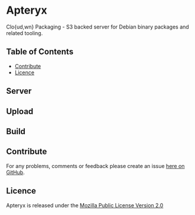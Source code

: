 # Apteryx

Clo{ud,wn} Packaging - S3 backed server for Debian binary packages and related tooling.

## Table of Contents

* [Contribute](#contribute)
* [Licence](#licence)

## Server

## Upload

## Build

## Contribute

For any problems, comments or feedback please create an issue [here on GitHub](github.com/brendanhay/apteryx/issues).


## Licence

Apteryx is released under the [Mozilla Public License Version 2.0](http://www.mozilla.org/MPL/)
